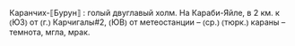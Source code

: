 ---
---

Каранчих-⟦Бурун⟧
: голый двуглавый холм. На Караби-Яйле, в 2 км. к ⦅ЮЗ⦆ от ⦅г.⦆ Карчигалы#2, ⦅ЮВ⦆ от метеостанции – ⦅ср.⦆ ⦅тюрк.⦆ караны – темнота, мгла, мрак.

